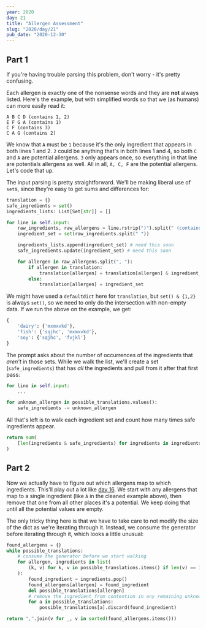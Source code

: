 ```yaml
---
year: 2020
day: 21
title: "Allergen Assessment"
slug: "2020/day/21"
pub_date: "2020-12-30"
---
```


## Part 1

If you're having trouble parsing this problem, don't worry - it's pretty confusing.

Each allergen is exactly one of the nonsense words and they are **not** always listed. Here's the example, but with simplified words so that we (as humans) can more easily read it:

```
A B C D (contains 1, 2)
E F G A (contains 1)
C F (contains 3)
C A G (contains 2)
```

We know that `A` must be `1` because it's the only ingredient that appears in both lines 1 and 2. `2` could be anything that's in both lines 1 and 4, so both `C` and `A` are potential allergens. `3` only appears once, so everything in that line are potentials allergens as well. All in all, `A, C, F` are the potential allergens. Let's code that up.

The input parsing is pretty straightforward. We'll be making liberal use of `set`s, since they're easy to get sums and differences for:

```py
translation = {}
safe_ingredients = set()
ingredients_lists: List[Set[str]] = []

for line in self.input:
    raw_ingredients, raw_allergens = line.rstrip(")").split(" (contains ")
    ingredient_set = set(raw_ingredients.split(" "))

    ingredients_lists.append(ingredient_set) # need this soon
    safe_ingredients.update(ingredient_set) # need this soon

    for allergen in raw_allergens.split(", "):
        if allergen in translation:
            translation[allergen] = translation[allergen] & ingredient_set
        else:
            translation[allergen] = ingredient_set
```

We might have used a `defaultdict` here for `translation`, but `set() & {1,2}` is always `set()`, so we need to only do the intersection with non-empty data. If we run the above on the example, we get:

```py
{
    'dairy': {'mxmxvkd'},
    'fish': {'sqjhc', 'mxmxvkd'},
    'soy': {'sqjhc', 'fvjkl'}
}
```

The prompt asks about the number of occurrences of the ingredients that _aren't_ in those sets. While we walk the list, we'll create a set (`safe_ingredients`) that has _all_ the ingredients and pull from it after that first pass:

```py
for line in self.input:
    ...

for unknown_allergen in possible_translations.values():
    safe_ingredients -= unknown_allergen
```

All that's left is to walk each ingredient set and count how many times safe ingredients appear.

```py
return sum(
    [len(ingredients & safe_ingredients) for ingredients in ingredients_lists]
)
```

## Part 2

Now we actually have to figure out which allergens map to which ingredients. This'll play out a lot like [day 16](https://github.com/xavdid/advent-of-code/tree/main/solutions/2020/day_16#part-2). We start with any allergens that map to a single ingredient (like `A` in the cleaned example above), then remove that one from all other places it's a potential. We keep doing that until all the potential values are empty.

The only tricky thing here is that we have to take care to not modify the size of the dict as we're iterating through it. Instead, we consume the generator before iterating through it, which looks a little unusual:

```py
found_allergens = {}
while possible_translations:
    # consume the generator before we start walking
    for allergen, ingredients in list(
        (k, v) for k, v in possible_translations.items() if len(v) == 1
    ):
        found_ingredient = ingredients.pop()
        found_allergens[allergen] = found_ingredient
        del possible_translations[allergen]
        # remove the ingredient from contention in any remaining unknowns
        for a in possible_translations:
            possible_translations[a].discard(found_ingredient)

return ",".join(v for _, v in sorted(found_allergens.items()))
```
